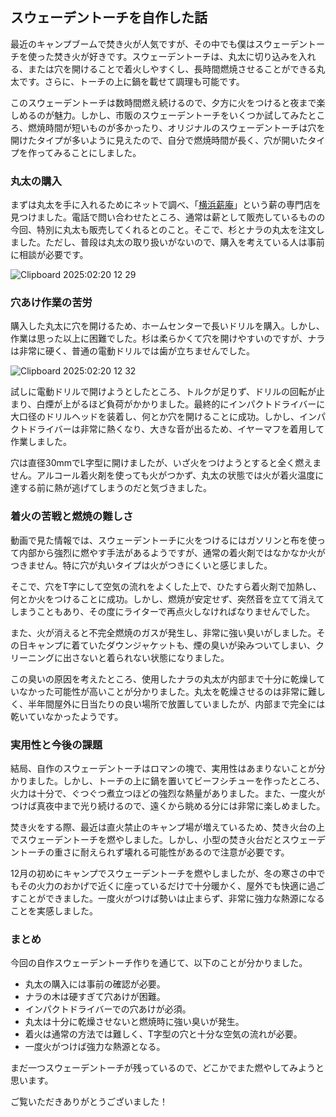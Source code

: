 ## スウェーデントーチを自作した話

最近のキャンプブームで焚き火が人気ですが、その中でも僕はスウェーデントーチを使った焚き火が好きです。スウェーデントーチは、丸太に切り込みを入れる、または穴を開けることで着火しやすくし、長時間燃焼させることができる丸太です。さらに、トーチの上に鍋を載せて調理も可能です。

このスウェーデントーチは数時間燃え続けるので、夕方に火をつけると夜まで楽しめるのが魅力。しかし、市販のスウェーデントーチをいくつか試してみたところ、燃焼時間が短いものが多かったり、オリジナルのスウェーデントーチは穴を開けたタイプが多いように見えたので、自分で燃焼時間が長く、穴が開いたタイプを作ってみることにしました。

### 丸太の購入

まずは丸太を手に入れるためにネットで調べ、「[横浜薪庵](http://yokohamamakian.angry.jp)」という薪の専門店を見つけました。電話で問い合わせたところ、通常は薪として販売しているものの今回、特別に丸太も販売してくれるとのこと。そこで、杉とナラの丸太を注文しました。ただし、普段は丸太の取り扱いがないので、購入を考えている人は事前に相談が必要です。

![Clipboard 2025:02:20 12 29](https://github.com/user-attachments/assets/ffa2c11c-7eb2-48b4-ac20-a885fadcd28d)


### 穴あけ作業の苦労

購入した丸太に穴を開けるため、ホームセンターで長いドリルを購入。しかし、作業は思った以上に困難でした。杉は柔らかくて穴を開けやすいのですが、ナラは非常に硬く、普通の電動ドリルでは歯が立ちませんでした。

![Clipboard 2025:02:20 12 32](https://github.com/user-attachments/assets/fea0486f-944c-42ab-a002-4c286e27e30e)

試しに電動ドリルで開けようとしたところ、トルクが足りず、ドリルの回転が止まり、白煙が上がるほど負荷がかかりました。最終的にインパクトドライバーに大口径のドリルヘッドを装着し、何とか穴を開けることに成功。しかし、インパクトドライバーは非常に熱くなり、大きな音が出るため、イヤーマフを着用して作業しました。

穴は直径30mmでL字型に開けましたが、いざ火をつけようとすると全く燃えません。アルコール着火剤を使っても火がつかず、丸太の状態では火が着火温度に達する前に熱が逃げてしまうのだと気づきました。

### 着火の苦戦と燃焼の難しさ

動画で見た情報では、スウェーデントーチに火をつけるにはガソリンと布を使って内部から強烈に燃やす手法があるようですが、通常の着火剤ではなかなか火がつきません。特に穴が丸いタイプは火がつきにくいと感じました。

そこで、穴をT字にして空気の流れをよくした上で、ひたすら着火剤で加熱し、何とか火をつけることに成功。しかし、燃焼が安定せず、突然音を立てて消えてしまうこともあり、その度にライターで再点火しなければなりませんでした。

また、火が消えると不完全燃焼のガスが発生し、非常に強い臭いがしました。その日キャンプに着ていたダウンジャケットも、煙の臭いが染みついてしまい、クリーニングに出さないと着られない状態になりました。

この臭いの原因を考えたところ、使用したナラの丸太が内部まで十分に乾燥していなかった可能性が高いことが分かりました。丸太を乾燥させるのは非常に難しく、半年間屋外に日当たりの良い場所で放置していましたが、内部まで完全には乾いていなかったようです。

### 実用性と今後の課題

結局、自作のスウェーデントーチはロマンの塊で、実用性はあまりないことが分かりました。しかし、トーチの上に鍋を置いてビーフシチューを作ったところ、火力は十分で、ぐつぐつ煮立つほどの強烈な熱量がありました。また、一度火がつけば真夜中まで光り続けるので、遠くから眺める分には非常に楽しめました。

焚き火をする際、最近は直火禁止のキャンプ場が増えているため、焚き火台の上でスウェーデントーチを燃やしました。しかし、小型の焚き火台だとスウェーデントーチの重さに耐えられず壊れる可能性があるので注意が必要です。

12月の初めにキャンプでスウェーデントーチを燃やしましたが、冬の寒さの中でもその火力のおかげで近くに座っているだけで十分暖かく、屋外でも快適に過ごすことができました。一度火がつけば勢いは止まらず、非常に強力な熱源になることを実感しました。

### まとめ

今回の自作スウェーデントーチ作りを通じて、以下のことが分かりました。
- 丸太の購入には事前の確認が必要。
- ナラの木は硬すぎて穴あけが困難。
- インパクトドライバーでの穴あけが必須。
- 丸太は十分に乾燥させないと燃焼時に強い臭いが発生。
- 着火は通常の方法では難しく、T字型の穴と十分な空気の流れが必要。
- 一度火がつけば強力な熱源となる。

まだ一つスウェーデントーチが残っているので、どこかでまた燃やしてみようと思います。

ご覧いただきありがとうございました！

